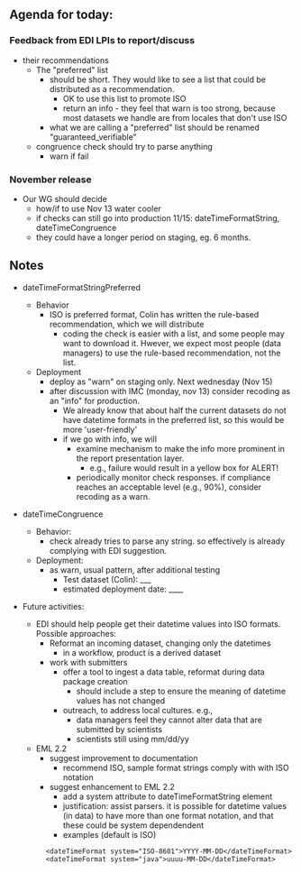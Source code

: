 
## Agenda for today:
### Feedback from EDI LPIs to report/discuss 
* their recommendations
    * The "preferred" list 
      * should be short. They would like to see a list that could be distributed as a recommendation. 
         * OK to use this list to promote ISO
         * return an info - they feel that warn is too strong, because most datasets we handle are from locales that don't use ISO
      * what we are calling a "preferred" list should be renamed "guaranteed_verifiable"
    * congruence check should try to parse anything
      * warn if fail

### November release
* Our WG should decide 
   * how/if to use Nov 13 water cooler
   * if checks can still go into production 11/15: dateTimeFormatString, dateTimeCongruence
   * they could have a longer period on staging, eg. 6 months.

## Notes
* dateTimeFormatStringPreferred
  * Behavior
    * ISO is preferred format, Colin has written the rule-based recommendation, which we will distribute 
      * coding the check is easier with a list, and some people may want to download it. 
      Hwever, we expect most people (data managers) to use the rule-based recommendation, not the list.
   * Deployment
      * deploy as "warn" on staging only. Next wednesday (Nov 15) 
      * after discussion with IMC (monday, nov 13) consider recoding as an "info" for production. 
         * We already know that about half the current datasets do not have datetime formats 
         in the preferred list, so this would be more 'user-friendly'
         * if we go with info, we will 
            * examine mechanism to make the info more prominent in the report presentation layer. 
               * e.g., failure would result in a yellow box for ALERT! 
            * periodically monitor check responses. if compliance reaches an acceptable level (e.g., 90%), consider recoding as a warn.
     
  
* dateTimeCongruence
   * Behavior: 
      * check already tries to parse any string. so effectively is already complying with EDI suggestion. 
   * Deployment: 
      * as warn, usual pattern, after additional testing
         * Test dataset (Colin): ___
         * estimated deployment date: ____ 
  
* Future activities:
   * EDI should help people get their datetime values into ISO formats. Possible approaches:
      * Reformat an incoming dataset, changing only the datetimes
         * in a workflow, product is a derived dataset
      * work with submitters
         * offer a tool to ingest a data table, reformat during data package creation
            * should include a step to ensure the meaning of datetime values has not changed 
         * outreach, to address local cultures. e.g., 
            * data managers feel they cannot alter data that are submitted by scientists
            * scientists still using mm/dd/yy
   * EML 2.2
      * suggest improvement to documentation
         * recommend ISO, sample format strings comply with with ISO notation
      * suggest enhancement to EML 2.2
         * add a system attribute to dateTimeFormatString element
         * justification: assist parsers. it is possible for datetime values (in data) to have more than one format notation, and that 
         these could be system dependendent 
         * examples (default is ISO)
```
         <dateTimeFormat system="ISO-8601">YYYY-MM-DD</dateTimeFormat>
         <dateTimeFormat system="java">uuuu-MM-DD</dateTimeFormat>
````
